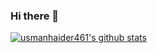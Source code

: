 ### Hi there 👋
[![usmanhaider461's github stats](https://github-readme-stats.vercel.app/api?username=usmanhaider461)](https://github.com/anuraghazra/github-readme-stats)
<!--
**usmanhaider461/usmanhaider461** is a ✨ _special_ ✨ repository because its `README.md` (this file) appears on your GitHub profile.

Here are some ideas to get you started:

- 🔭 I’m currently working on ...
- 🌱 I’m currently learning ...
- 👯 I’m looking to collaborate on ...
- 🤔 I’m looking for help with ...
- 💬 Ask me about ...
- 📫 How to reach me: ...
- 😄 Pronouns: ...
- ⚡ Fun fact: ...
-->
